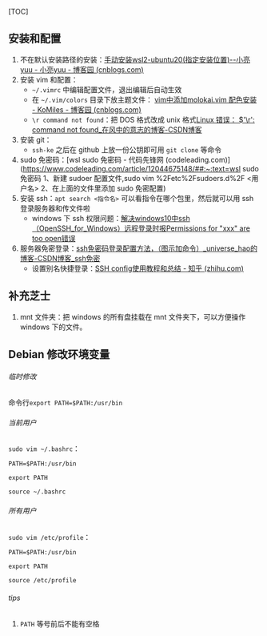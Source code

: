 [TOC]

## 安装和配置

1. 不在默认安装路径的安装：[手动安装wsl2-ubuntu20(指定安装位置)--小亮yuu - 小亮yuu - 博客园 (cnblogs.com)](https://www.cnblogs.com/xiaoliangyuu/p/15506352.html)
2. 安装 vim 和配置：
   - `~/.vimrc` 中编辑配置文件，退出编辑后自动生效
   - 在 `~/.vim/colors` 目录下放主题文件： [vim中添加molokai.vim 配色安装 - KoMiles - 博客园 (cnblogs.com)](https://www.cnblogs.com/wangkongming/p/4702559.html)
   - `\r command not found`：把 DOS 格式改成 unix 格式[Linux 错误： $'\r': command not found_在风中的意志的博客-CSDN博客](https://blog.csdn.net/u010416101/article/details/80135293)
3. 安装 git：
   - `ssh-ke` 之后在 github 上放一份公钥即可用 `git clone` 等命令
4. sudo 免密码：[wsl sudo 免密码 - 代码先锋网 (codeleading.com)](https://www.codeleading.com/article/12044675148/##:~:text=wsl sudo 免密码 1、新建 sudoer 配置文件,sudo vim %2Fetc%2Fsudoers.d%2F <用户名> 2、在上面的文件里添加 sudo 免密配置)
5. 安装 ssh：`apt search <指令名>` 可以看指令在哪个包里，然后就可以用 ssh 登录服务器和传文件啦
   - windows 下 ssh 权限问题：[解决windows10中ssh（OpenSSH_for_Windows）远程登录时报Permissions for "xxx" are too open错误](https://blog.csdn.net/xiaohaolaoda/article/details/105434315)
6. 服务器免密登录：[ssh免密码登录配置方法，（图示加命令）_universe_hao的博客-CSDN博客_ssh免密](https://blog.csdn.net/universe_hao/article/details/52296811)
   - 设置别名快捷登录：[SSH config使用教程和总结 - 知乎 (zhihu.com)](https://zhuanlan.zhihu.com/p/35922004)

## 补充芝士

1. mnt 文件夹：把 windows 的所有盘挂载在 mnt 文件夹下，可以方便操作 windows 下的文件。

## Debian 修改环境变量

###### 临时修改

命令行`export PATH=$PATH:/usr/bin`

###### 当前用户

`sudo vim ~/.bashrc`：

```
PATH=$PATH:/usr/bin

export PATH
```

`source ~/.bashrc`

###### 所有用户

`sudo vim /etc/profile`：

```
PATH=$PATH:/usr/bin

export PATH
```

`source /etc/profile`

###### tips

1. `PATH` 等号前后不能有空格